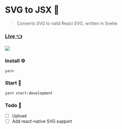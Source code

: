 # SVG to JSX 🍭
> Converts SVG to valid React SVG, written in Svelte

### [Live 👈](http://svg2jsx.herokuapp.com/)

<img src="https://media.giphy.com/media/3ohzdFDUko7qK0xF4I/giphy.gif"/>

### Install ⚙️

```
yarn
```

### Start 🏃

```
yarn start:development
```

### Todo 📝

- [ ] Upload
- [ ] Add react-native SVG support
